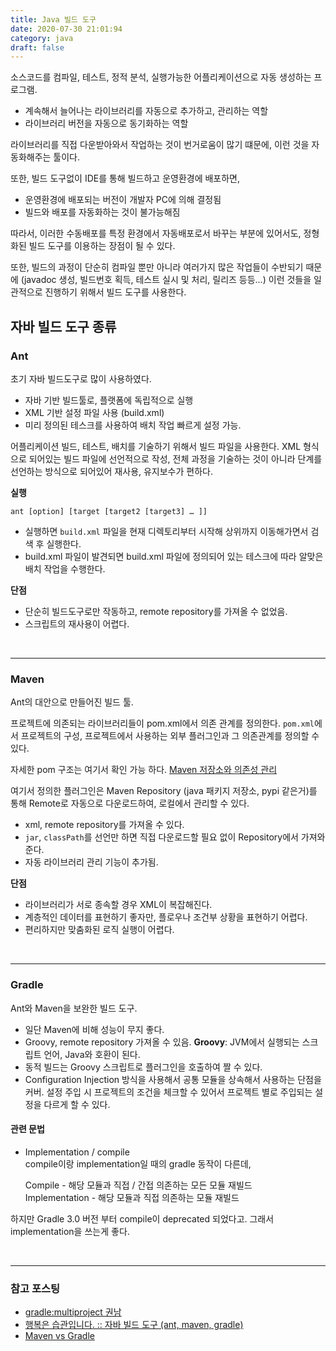 ```yaml
---
title: Java 빌드 도구
date: 2020-07-30 21:01:94
category: java
draft: false
---
```


소스코드를 컴파일, 테스트, 정적 분석, 실행가능한 어플리케이션으로 자동 생성하는 프로그램.

- 계속해서 늘어나는 라이브러리를 자동으로 추가하고, 관리하는 역할
- 라이브러리 버전을 자동으로 동기화하는 역할

라이브러리를 직접 다운받아와서 작업하는 것이 번거로움이 많기 떄문에, 이런 것을 자동화해주는 툴이다.

또한, 빌드 도구없이 IDE를 통해 빌드하고 운영환경에 배포하면,

- 운영환경에 배포되는 버전이 개발자 PC에 의해 결정됨
- 빌드와 배포를 자동화하는 것이 불가능해짐

따라서, 이러한 수동배포를 특정 환경에서 자동배포로서 바꾸는 부분에 있어서도, 정형화된 빌드 도구를 이용하는 장점이 될 수 있다.

또한, 빌드의 과정이 단순히 컴파일 뿐만 아니라 여러가지 많은 작업들이 수반되기 때문에 (javadoc 생성, 빌드번호 획득, 테스트 실시 및 처리, 릴리즈 등등…)
이런 것들을 일관적으로 진행하기 위해서 빌드 도구를 사용한다.

## 자바 빌드 도구 종류

### Ant

초기 자바 빌드도구로 많이 사용하였다.

- 자바 기반 빌드툴로, 플랫폼에 독립적으로 실행
- XML 기반 설정 파일 사용 (build.xml)
- 미리 정의된 테스크를 사용하여 배치 작업 빠르게 설정 가능.

어플리케이션 빌드, 테스트, 배치를 기술하기 위해서 빌드 파일을 사용한다.
XML 형식으로 되어있는 빌드 파일에 선언적으로 작성, 전체 과정을 기술하는 것이 아니라 단계를 선언하는 방식으로 되어있어 재사용, 유지보수가 편하다.

**실행**

`ant [option] [target [target2 [target3] … ]]`

- 실행하면 `build.xml` 파일을 현재 디렉토리부터 시작해 상위까지 이동해가면서 검색 후 실행한다.
- build.xml 파일이 발견되면 build.xml 파일에 정의되어 있는 테스크에 따라 알맞은 배치 작업을 수행한다.

**단점**

- 단순히 빌드도구로만 작동하고, remote repository를 가져올 수 없었음.
- 스크립트의 재사용이 어렵다.

<br>

---

### Maven

Ant의 대안으로 만들어진 빌드 툴.

프로젝트에 의존되는 라이브러리들이 pom.xml에서 의존 관계를 정의한다.
`pom.xml`에서 프로젝트의 구성, 프로젝트에서 사용하는 외부 플러그인과 그 의존관계를 정의할 수 있다.

자세한 pom 구조는 여기서 확인 가능 하다. [Maven 저장소와 의존성 관리](https://offbyone.tistory.com/163)

여기서 정의한 플러그인은 Maven Repository (java 패키지 저장소, pypi 같은거)를 통해 Remote로 자동으로 다운로드하여, 로컬에서 관리할 수 있다.

- xml, remote repository를 가져올 수 있다.
- `jar`, `classPath`를 선언만 하면 직접 다운로드할 필요 없이 Repository에서 가져와준다.
- 자동 라이브러리 관리 기능이 추가됨.

**단점**

- 라이브러리가 서로 종속할 경우 XML이 복잡해진다.
- 계층적인 데이터를 표현하기 좋자만, 플로우나 조건부 상황을 표현하기 어렵다.
- 편리하지만 맞춤화된 로직 실행이 어렵다.

<br>

---

### Gradle

Ant와 Maven을 보완한 빌드 도구.

- 일단 Maven에 비해 성능이 무지 좋다.
- Groovy, remote repository 가져올 수 있음.
  **Groovy**: JVM에서 실행되는 스크립트 언어, Java와 호환이 된다.
- 동적 빌드는 Groovy 스크립트로 플러그인을 호출하여 짤 수 있다.
- Configuration Injection 방식을 사용해서 공통 모듈을 상속해서 사용하는 단점을 커버. 설정 주입 시 프로젝트의 조건을 체크할 수 있어서 프로젝트 별로 주입되는 설정을 다르게 할 수 있다.

#### 관련 문법

- Implementation / compile  
  compile이랑 implementation일 때의 gradle 동작이 다른데,

  Compile - 해당 모듈과 직접 / 간접 의존하는 모든 모듈 재빌드  
  Implementation - 해당 모듈과 직접 의존하는 모듈 재빌드

하지만 Gradle 3.0 버전 부터 compile이 deprecated 되었다고. 그래서 implementation을 쓰는게 좋다.

<br>

---

### 참고 포스팅

- [gradle:multiproject 권남](https://kwonnam.pe.kr/wiki/gradle/multiproject)
- [행복은 습관입니다. :: 자바 빌드 도구 (ant, maven, gradle)](https://giyatto.tistory.com/100)
- [Maven vs Gradle](https://bkim.tistory.com/13)
